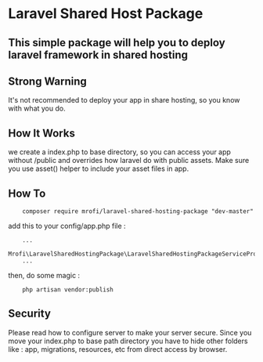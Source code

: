 # Laravel Shared Host Package

## This simple package will help you to deploy laravel framework in shared hosting

## Strong Warning
It's not recommended to deploy your app in share hosting, so you know with what you do.


## How It Works
we create a index.php to base directory, so you can access your app without /public and overrides how laravel do with public assets. Make sure you use asset() helper to include your asset files in app.

## How To

````
    composer require mrofi/laravel-shared-hosting-package "dev-master"
````

add this to your config/app.php file :
````
    ...
    Mrofi\LaravelSharedHostingPackage\LaravelSharedHostingPackageServiceProvider::class,
    ...
````
then, do some magic :
````
    php artisan vendor:publish
````

## Security 

Please read how to configure server to make your server secure. Since you move your index.php to base path directory you have to hide other folders like : app, migrations, resources, etc from direct access by browser.

